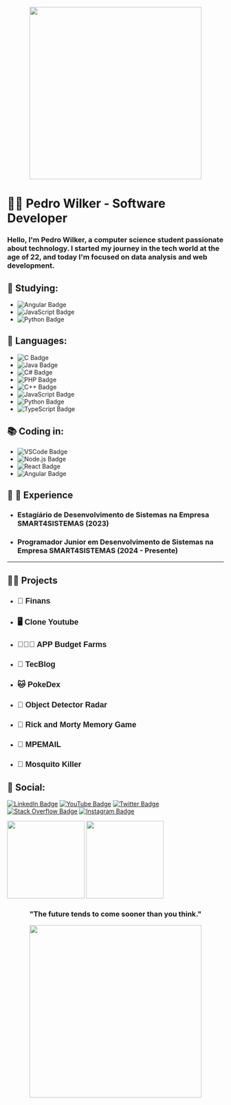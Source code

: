 <p align="center">
  <img width="400px" heigth="200px" src="https://github.com/Pedro-Wilker/Pedro-Wilker/assets/81252209/23a0dbf1-963a-4c03-8369-cab47f141688" />
</p>

# :man_technologist: Pedro Wilker - Software Developer

<h3>Hello, I'm Pedro Wilker, a computer science student passionate about technology. I started my journey in the tech world at the age of 22, and today I'm focused on data analysis and web development. </h3>

## 📖 Studying:

- ![Angular Badge](https://img.shields.io/badge/-Angular-FF0000?style=flat&logo=angular&logoColor=white)
- ![JavaScript Badge](https://img.shields.io/badge/-JavaScript-yellow?style=flat&logo=javascript&logoColor=white)
- ![Python Badge](https://img.shields.io/badge/Python-3776AB?style=for-the-badge&logo=python&logoColor=white)


## 📜  Languages:

- ![C Badge](https://img.shields.io/badge/C-A8B9CC?style=for-the-badge&logo=c&logoColor=white)
- ![Java Badge](https://img.shields.io/badge/Java-ED8B00?style=for-the-badge&logo=java&logoColor=white)
- ![C# Badge](https://img.shields.io/badge/C%23-239120?style=for-the-badge&logo=c-sharp&logoColor=white)
- ![PHP Badge](https://img.shields.io/badge/PHP-777BB4?style=for-the-badge&logo=php&logoColor=white)
- ![C++ Badge](https://img.shields.io/badge/C++-00599C?style=for-the-badge&logo=c%2B%2B&logoColor=white)
- ![JavaScript Badge](https://img.shields.io/badge/-JavaScript-yellow?style=flat&logo=javascript&logoColor=white)
- ![Python Badge](https://img.shields.io/badge/Python-3776AB?style=for-the-badge&logo=python&logoColor=white)
- ![TypeScript Badge](https://img.shields.io/badge/TypeScript-3178C6?style=for-the-badge&logo=typescript&logoColor=white)




## 📚 Coding in:

- ![VSCode Badge](https://img.shields.io/badge/-VSCode-007ACC?style=flat&logo=visual-studio-code&logoColor=white)
- ![Node.js Badge](https://img.shields.io/badge/-Node.js-339933?style=flat&logo=node.js&logoColor=white)
- ![React Badge](https://img.shields.io/badge/-React-blue?style=flat&logo=React&logoColor=white)
- ![Angular Badge](https://img.shields.io/badge/-Angular-FF0000?style=flat&logo=angular&logoColor=white)


## :link: 🤵 Experience
- <h3> Estagiário de Desenvolvimento de Sistemas na Empresa SMART4SISTEMAS (2023) </h3>
- <h3> Programador Junior em Desenvolvimento de Sistemas na Empresa SMART4SISTEMAS (2024 - Presente) </h3>
<hr/>


  

## 🕵️‍♂️ Projects
- <h2 style="font-size: 18px; font-family: sans-serif;">🗽 <a href="https://github.com/Pedro-Wilker/Finans" style="text-decoration: none;" >Finans</a> </h2>
- <h2 style="font-size: 18px; font-family: sans-serif;">🖥 <a href="https://github.com/Pedro-Wilker/Clone-YoutubeReact" style="text-decoration: none;" >Clone Youtube</a> </h2>
- <h2 style="font-size: 18px; font-family: sans-serif;">👨‍🌾📲 <a href="https://github.com/Pedro-Wilker/App-Orcamento-Fazendas" style="text-decoration: none;" >APP Budget Farms</a> </h2>
- <h2 style="font-size: 18px; font-family: sans-serif;">📰 <a href="https://github.com/Pedro-Wilker/tecblog" style="text-decoration: none;" >TecBlog</a> </h2>
- <h2 style="font-size: 18px; font-family: sans-serif;">🐱 <a href="https://github.com/Pedro-Wilker/Pokedex-G1" style="text-decoration: none;" >PokeDex</a> </h2>
- <h2 style="font-size: 18px; font-family: sans-serif;">📡 <a href="https://github.com/Pedro-Wilker/Radar" style="text-decoration: none;" >Object Detector Radar</a> </h2>
- <h2 style="font-size: 18px; font-family: sans-serif;">🧠 <a href="https://github.com/Pedro-Wilker/Jogo-da-Memoria" style="text-decoration: none;" >Rick and Morty Memory Game</a> </h2>
- <h2 style="font-size: 18px; font-family: sans-serif;">📩 <a href="https://github.com/Pedro-Wilker/MPEMAIL" style="text-decoration: none;" >MPEMAIL</a> </h2>
- <h2 style="font-size: 18px; font-family: sans-serif;">🦟 <a href="https://github.com/Pedro-Wilker/GameMataMosquito" style="text-decoration: none;" >Mosquito Killer</a> </h2>


## :link: Social:

[![LinkedIn Badge](https://img.shields.io/badge/LinkedIn-0077B5?style=for-the-badge&logo=linkedin&logoColor=white)](https://www.linkedin.com/in/pedro-wilker-4a6b96217/)
[![YouTube Badge](https://img.shields.io/badge/YouTube-FF0000?style=for-the-badge&logo=youtube&logoColor=white)](https://www.youtube.com/channel/UCP4ZLMxtRelgMNIePqaWfoA)
[![Twitter Badge](https://img.shields.io/badge/Twitter-1DA1F2?style=for-the-badge&logo=twitter&logoColor=white)](https://twitter.com/BLUBR113)
[![Stack Overflow Badge](https://img.shields.io/badge/Stack_Overflow-FE7A16?style=for-the-badge&logo=stack-overflow&logoColor=white)](https://stackoverflow.com/users/19881474/pew1)
[![Instagram Badge](https://img.shields.io/badge/Instagram-E4405F?style=for-the-badge&logo=instagram&logoColor=white)](https://www.instagram.com/pewilk3r/)

<div>
  <img height="180em" src="https://github-readme-stats.vercel.app/api?username=pedro-wilker&show_icons=true&theme=dark&include_all_commits=true&count_private=true"/>
  <img height="180em" src="https://github-readme-stats.vercel.app/api/top-langs/?username=pedro-wilker&layout=compact&langs_count=7&theme=dark"/>
</div>

<h3 align="center">"The future tends to come sooner than you think."</h3>

<p align="center">
  <img width="400px" heigth="200px"src="https://github.com/Pedro-Wilker/Pedro-Wilker/assets/81252209/1b07f6a0-cfbb-4d38-82c0-5571b735b7ba" />
</p>
